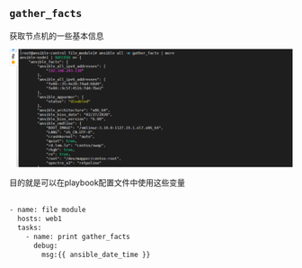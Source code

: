 
## `gather_facts`

获取节点机的一些基本信息

![image-20201025022609268](./img/image-20201025022609268.png)

目的就是可以在playbook配置文件中使用这些变量

```

- name: file module
  hosts: web1
  tasks:
    - name: print gather_facts
      debug:
        msg:{{ ansible_date_time }}

```



